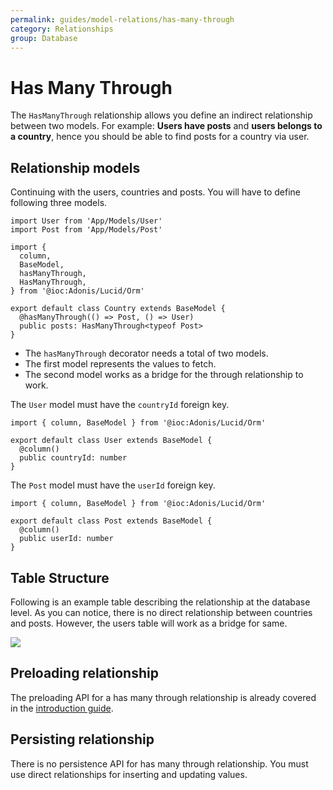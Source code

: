 ```yaml
---
permalink: guides/model-relations/has-many-through
category: Relationships
group: Database
---
```


# Has Many Through
The `HasManyThrough` relationship allows you define an indirect relationship between two models. For example: **Users have posts** and **users belongs to a country**, hence you should be able to find posts for a country via user.

## Relationship models
Continuing with the users, countries and posts. You will have to define following three models.

```ts{}{app/Models/Country.ts}
import User from 'App/Models/User'
import Post from 'App/Models/Post'

import {
  column,
  BaseModel,
  hasManyThrough,
  HasManyThrough,
} from '@ioc:Adonis/Lucid/Orm'

export default class Country extends BaseModel {
  @hasManyThrough(() => Post, () => User)
  public posts: HasManyThrough<typeof Post>
}
```

- The `hasManyThrough` decorator needs a total of two models. 
- The first model represents the values to fetch.
- The second model works as a bridge for the through relationship to work.

The `User` model must have the `countryId` foreign key.

```ts{}{app/Models/User.ts}
import { column, BaseModel } from '@ioc:Adonis/Lucid/Orm'

export default class User extends BaseModel {
  @column()
  public countryId: number
}
```

The `Post` model must have the `userId` foreign key.

```ts{}{app/Models/Post.ts}
import { column, BaseModel } from '@ioc:Adonis/Lucid/Orm'

export default class Post extends BaseModel {
  @column()
  public userId: number
}
```

## Table Structure
Following is an example table describing the relationship at the database level. As you can notice, there is no direct relationship between countries and posts. However, the users table will work as a bridge for same.

![](https://res.cloudinary.com/adonis-js/image/upload/v1596958724/adonisjs.com/has-many-through_u6gkjr.png)

## Preloading relationship
The preloading API for a has many through relationship is already covered in the [introduction guide](/guides/model-relations/introduction#preloading-relationship).

## Persisting relationship
There is no persistence API for has many through relationship. You must use direct relationships for inserting and updating values.
